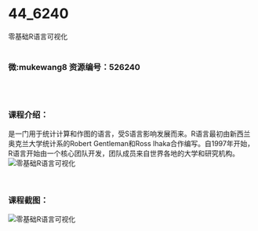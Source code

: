 # 44_6240
零基础R语言可视化
<br/></br>
<h3>微:mukewang8 资源编号：526240</h3>
<br/></br>
<h3>课程介绍：</h3>
<p>是一门用于统计计算和作图的语言，受S语言影响发展而来。<a title="查看与 R语言 相关的文章" target="_blank">R语言</a>最初由新西兰奥克兰大学统计系的Robert Gentleman和Ross Ihaka合作编写。自1997年开始，R语言开始由一个核心团队开发，团队成员来自世界各地的大学和研究机构。<br>
<img src="https://www.ko996.com/wp-content/uploads/img/2019/08/2-25.png" alt="零基础R语言可视化"></p>
<p>&nbsp;</p>
<h3>课程截图：</h3>
<p><img src="https://www.ko996.com/wp-content/uploads/img/2019/08/1-31.png" alt="零基础R语言可视化"></p>
<p>&nbsp;</p>
